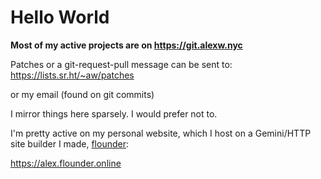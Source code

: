 # Hello World

**Most of my active projects are on https://git.alexw.nyc**

Patches or a git-request-pull message can be sent to:
https://lists.sr.ht/~aw/patches

or my email (found on git commits)

I mirror things here sparsely. I would prefer not to.

I'm pretty active on my personal website, which I host on a
Gemini/HTTP site builder I made, [flounder](https://git.alexwennerberg.com/flounder/):

https://alex.flounder.online
